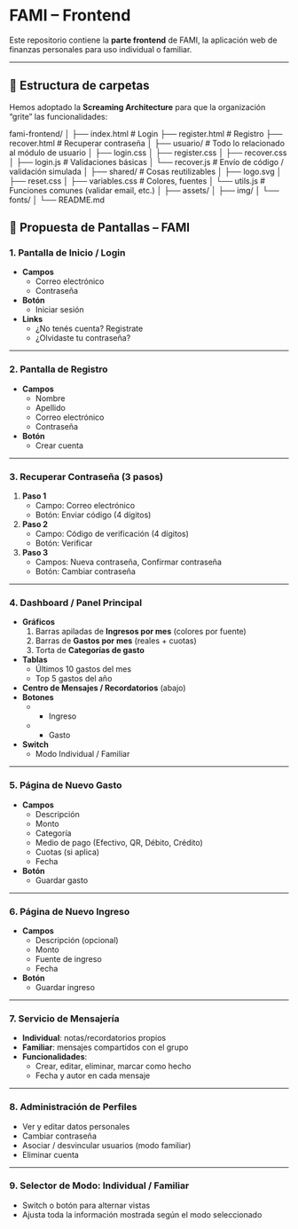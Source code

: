 # FAMI – Frontend

Este repositorio contiene la **parte frontend** de FAMI, la aplicación web de finanzas personales para uso individual o familiar.



---

## 📂 Estructura de carpetas

Hemos adoptado la **Screaming Architecture** para que la organización “grite” las funcionalidades:

fami-frontend/
│
├── index.html                   # Login
├── register.html                # Registro
├── recover.html                 # Recuperar contraseña
│
├── usuario/                     # Todo lo relacionado al módulo de usuario
│   ├── login.css
│   ├── register.css
│   ├── recover.css
│   ├── login.js                 # Validaciones básicas
│   └── recover.js               # Envío de código / validación simulada
│
├── shared/                      # Cosas reutilizables
│   ├── logo.svg
│   ├── reset.css
│   ├── variables.css            # Colores, fuentes
│   └── utils.js                 # Funciones comunes (validar email, etc.)
│
├── assets/
│   ├── img/
│   └── fonts/
│
└── README.md



## 📱 Propuesta de Pantallas – FAMI

### 1. Pantalla de Inicio / Login
- **Campos**  
  - Correo electrónico  
  - Contraseña  
- **Botón**  
  - Iniciar sesión  
- **Links**  
  - ¿No tenés cuenta? Registrate  
  - ¿Olvidaste tu contraseña?  

---

### 2. Pantalla de Registro
- **Campos**  
  - Nombre  
  - Apellido  
  - Correo electrónico  
  - Contraseña  
- **Botón**  
  - Crear cuenta  

---

### 3. Recuperar Contraseña (3 pasos)
1. **Paso 1**  
   - Campo: Correo electrónico  
   - Botón: Enviar código (4 dígitos)  
2. **Paso 2**  
   - Campo: Código de verificación (4 dígitos)  
   - Botón: Verificar  
3. **Paso 3**  
   - Campos: Nueva contraseña, Confirmar contraseña  
   - Botón: Cambiar contraseña  

---

### 4. Dashboard / Panel Principal
- **Gráficos**  
  1. Barras apiladas de **Ingresos por mes** (colores por fuente)  
  2. Barras de **Gastos por mes** (reales + cuotas)  
  3. Torta de **Categorías de gasto**  
- **Tablas**  
  - Últimos 10 gastos del mes  
  - Top 5 gastos del año  
- **Centro de Mensajes / Recordatorios** (abajo)  
- **Botones**  
  - + Ingreso  
  - + Gasto  
- **Switch**  
  - Modo Individual / Familiar  

---

### 5. Página de Nuevo Gasto
- **Campos**  
  - Descripción  
  - Monto  
  - Categoría  
  - Medio de pago (Efectivo, QR, Débito, Crédito)  
  - Cuotas (si aplica)  
  - Fecha  
- **Botón**  
  - Guardar gasto  

---

### 6. Página de Nuevo Ingreso
- **Campos**  
  - Descripción (opcional)  
  - Monto  
  - Fuente de ingreso  
  - Fecha  
- **Botón**  
  - Guardar ingreso  

---

### 7. Servicio de Mensajería
- **Individual**: notas/recordatorios propios  
- **Familiar**: mensajes compartidos con el grupo  
- **Funcionalidades**:  
  - Crear, editar, eliminar, marcar como hecho  
  - Fecha y autor en cada mensaje  

---

### 8. Administración de Perfiles
- Ver y editar datos personales  
- Cambiar contraseña  
- Asociar / desvincular usuarios (modo familiar)  
- Eliminar cuenta  

---

### 9. Selector de Modo: Individual / Familiar
- Switch o botón para alternar vistas  
- Ajusta toda la información mostrada según el modo seleccionado  

